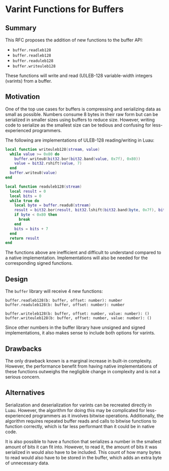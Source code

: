 # Varint Functions for Buffers

## Summary

This RFC proposes the addition of new functions to the buffer API:

- `buffer.readleb128` 
- `buffer.readleb128`
- `buffer.readuleb128`
- `buffer.writeuleb128` 

These functions will write and read (U)LEB-128 variable-width integers (varints) from a buffer.

## Motivation

One of the top use cases for buffers is compressing and serializing data as small as possible. Numbers consume 8 bytes in their raw form but can be serialized in smaller sizes using buffers to reduce size. However, writing code to serialize as the smallest size can be tedious and confusing for less-experienced programmers.  

The following are implementations of ULEB-128 reading/writing in Luau:

```lua
local function writeuleb128(stream, value)
  while value >= 0x80 do
    buffer.writeu8(bit32.bor(bit32.band(value, 0x7f), 0x80))
    value = bit32.rshift(value, 7)
  end
  buffer.writeu8(value)
end
```

```lua
local function readuleb128(stream)
  local result = 0
  local bits = 0
  while true do
    local byte = buffer.readu8(stream)
    result = bit32.bor(result, bit32.lshift(bit32.band(byte, 0x7f), bits))
    if byte < 0x80 then
      break
    end
    bits = bits + 7
  end
  return result
end
```

The functions above are inefficient and difficult to understand compared to a native implementation. Implementations will also be needed for the corresponding signed functions.

## Design

The `buffer` library will receive 4 new functions:

```
buffer.readleb128(b: buffer, offset: number): number
buffer.readuleb128(b: buffer, offset: number): number

buffer.writeleb128(b: buffer, offset: number, value: number): ()
buffer.writeuleb128(b: buffer, offset: number, value: number): ()
```

Since other numbers in the buffer library have unsigned and signed implementations, it also makes sense to include both options for varints.

## Drawbacks

The only drawback known is a marginal increase in built-in complexity. However, the performance benefit from having native implementations of these functions outweighs the negligible change in complexity and is not a serious concern.

## Alternatives

Serialization and deserialization for varints can be recreated directly in Luau. However, the algorithm for doing this may be complicated for less-experienced programmers as it involves bitwise operations. Additionally, the algorithm requires repeated buffer reads and calls to bitwise functions to function correctly, which is far less performant than it could be in native code.

It is also possible to have a function that serializes a number in the smallest amount of bits it can fit into. However, to read it, the amount of bits it was serialized in would also have to be included. This count of how many bytes to read would also have to be stored in the buffer, which adds an extra byte of unnecessary data.
